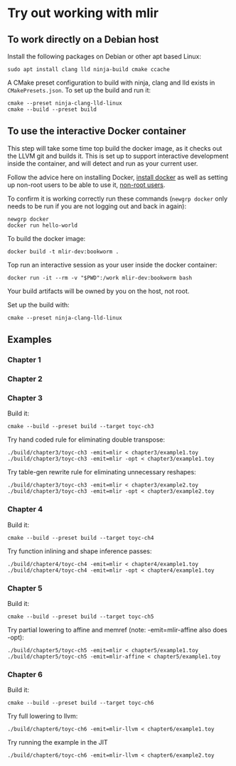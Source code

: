 # Try out working with mlir

## To work directly on a Debian host

Install the following packages on Debian or other apt based Linux:

    sudo apt install clang lld ninja-build cmake ccache

A CMake preset configuration to build with ninja, clang and lld exists in 
`CMakePresets.json`. To set up the build and run it:

    cmake --preset ninja-clang-lld-linux
    cmake --build --preset build

## To use the interactive Docker container

This step will take some time top build the docker image, as it checks out the 
LLVM git and builds it. This is set up to support interactive development inside
the container, and will detect and run as your current user.

Follow the advice here on installing Docker, 
[install docker](https://docs.docker.com/engine/install/debian/) 
as well as setting up non-root users to be able to use it, 
[non-root users](https://docs.docker.com/engine/install/linux-postinstall/#manage-docker-as-a-non-root-user).

To confirm it is working correctly run these commands (`newgrp docker` only 
needs to be run if you are not logging out and back in again):

    newgrp docker
    docker run hello-world

To build the docker image:

    docker build -t mlir-dev:bookworm .

Top run an interactive session as your user inside the docker container:

    docker run -it --rm -v "$PWD":/work mlir-dev:bookworm bash

Your build artifacts will be owned by you on the host, not root.

Set up the build with:

    cmake --preset ninja-clang-lld-linux

## Examples

### Chapter 1

### Chapter 2

### Chapter 3

Build it:

    cmake --build --preset build --target toyc-ch3
 
Try hand coded rule for eliminating double transpose:

    ./build/chapter3/toyc-ch3 -emit=mlir < chapter3/example1.toy
    ./build/chapter3/toyc-ch3 -emit=mlir -opt < chapter3/example1.toy
 
Try table-gen rewrite rule for eliminating unnecessary reshapes:

    ./build/chapter3/toyc-ch3 -emit=mlir < chapter3/example2.toy
    ./build/chapter3/toyc-ch3 -emit=mlir -opt < chapter3/example2.toy

### Chapter 4

Build it:

    cmake --build --preset build --target toyc-ch4

Try function inlining and shape inference passes:

    ./build/chapter4/toyc-ch4 -emit=mlir < chapter4/example1.toy
    ./build/chapter4/toyc-ch4 -emit=mlir -opt < chapter4/example1.toy

### Chapter 5

Build it:

    cmake --build --preset build --target toyc-ch5

Try partial lowering to affine and memref (note: -emit=mlir-affine also does -opt):

    ./build/chapter5/toyc-ch5 -emit=mlir < chapter5/example1.toy
    ./build/chapter5/toyc-ch5 -emit=mlir-affine < chapter5/example1.toy

### Chapter 6

Build it:

    cmake --build --preset build --target toyc-ch6

Try full lowering to llvm:

    ./build/chapter6/toyc-ch6 -emit=mlir-llvm < chapter6/example1.toy

Try running the example in the JIT

    ./build/chapter6/toyc-ch6 -emit=mlir-llvm < chapter6/example2.toy